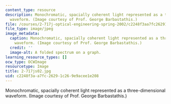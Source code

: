 ```yaml
---
content_type: resource
description: Monochromatic, spacially coherent light represented as a three-dimensional
  waveform. (Image courtesy of Prof. George Barbastathis.)
file: /courses/2-717j-optical-engineering-spring-2002/c2248f3aa7fc26291c269e9acee1e208_2-717js02.jpg
file_type: image/jpeg
image_metadata:
  caption: Monochromatic, spacially coherent light represented as a three-dimensional
    waveform. (Image courtesy of Prof. George Barbastathis.)
  credit: ''
  image-alt: A folded spectrum on a graph.
learning_resource_types: []
ocw_type: OCWImage
resourcetype: Image
title: 2-717js02.jpg
uid: c2248f3a-a7fc-2629-1c26-9e9acee1e208
---
```

Monochromatic, spacially coherent light represented as a three-dimensional waveform. (Image courtesy of Prof. George Barbastathis.)

